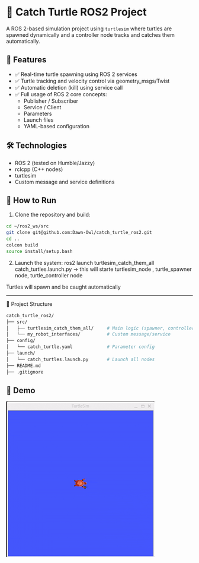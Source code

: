 # 🐢 Catch Turtle ROS2 Project

A ROS 2-based simulation project using `turtlesim` where turtles are spawned dynamically and a controller node tracks and catches them automatically.

## 📌 Features

- ✅ Real-time turtle spawning using ROS 2 services
- ✅ Turtle tracking and velocity control via geometry_msgs/Twist
- ✅ Automatic deletion (kill) using service call
- ✅ Full usage of ROS 2 core concepts:
  - Publisher / Subscriber
  - Service / Client
  - Parameters
  - Launch files
  - YAML-based configuration

## 🛠️ Technologies

- ROS 2 (tested on Humble/Jazzy)
- rclcpp (C++ nodes)
- turtlesim
- Custom message and service definitions

## 🚀 How to Run

1. Clone the repository and build:

```bash
cd ~/ros2_ws/src
git clone git@github.com:Dawn-Owl/catch_turtle_ros2.git
cd ..
colcon build
source install/setup.bash
```

2. Launch the system:
ros2 launch turtlesim_catch_them_all catch_turtles.launch.py
-> this will starte turtlesim_node , turtle_spawner node, turtle_controller node

Turtles will spawn and be caught automatically

------------------------------------------------------------------------

📂 Project Structure
```bash
catch_turtle_ros2/
├── src/
│   ├── turtlesim_catch_them_all/     # Main logic (spawner, controller)
│   └── my_robot_interfaces/          # Custom message/service
├── config/
│   └── catch_turtle.yaml             # Parameter config
├── launch/
│   └── catch_turtles.launch.py       # Launch all nodes
├── README.md
├── .gitignore
```

## 🎥 Demo

![Demo](./images/catch_turtle.gif)
